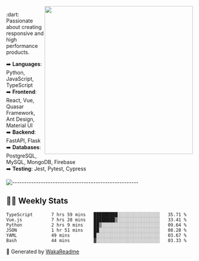 <img src="https://github-readme-stats.vercel.app/api?username=iguit0&show_icons=true&include_all_commits=true&count_private=true&theme=dracula" min-width="400px" max-width="400px" width="400px" align="right" />

<p align="left"> 
  :dart: Passionate about creating responsive and high performance products.
</p>

<p align="left">
  ➡️ <strong>Languages</strong>: Python, JavaScript, TypeScript<br>
  ➡️ <strong>Frontend</strong>: React, Vue, Quasar Framework, Ant Design, Material UI<br>
  ➡️ <strong>Backend</strong>: FastAPI, Flask<br>
  ➡️ <strong>Databases</strong>: PostgreSQL, MySQL, MongoDB, Firebase<br>
  ➡️ <strong>Testing</strong>: Jest, Pytest, Cypress<br>
</p>

![-----------------------------------------------------](https://raw.githubusercontent.com/andreasbm/readme/master/assets/lines/vintage.png)

## :man_technologist: Weekly Stats
<!--START_SECTION:waka-->

```text
TypeScript       7 hrs 59 mins   █████████░░░░░░░░░░░░░░░░   35.71 %
Vue.js           7 hrs 28 mins   ████████▒░░░░░░░░░░░░░░░░   33.41 %
Python           2 hrs 9 mins    ██▒░░░░░░░░░░░░░░░░░░░░░░   09.64 %
JSON             1 hr 51 mins    ██░░░░░░░░░░░░░░░░░░░░░░░   08.28 %
YAML             49 mins         █░░░░░░░░░░░░░░░░░░░░░░░░   03.67 %
Bash             44 mins         ▓░░░░░░░░░░░░░░░░░░░░░░░░   03.33 %
```

<!--END_SECTION:waka-->

🚀 Generated by [WakaReadme](https://github.com/athul/waka-readme)
